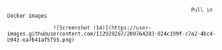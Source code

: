 
                                                                Pull in Docker images
                                                                
                   ![Screenshot (14)](https://user-images.githubusercontent.com/112928267/200764283-824c199f-c7a2-4bc4-b943-ea7b41af5f95.png)
